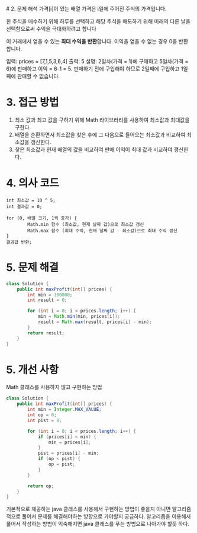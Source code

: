 ​# 2. 문제 해석
가격[i]이 있는 배열 가격은 i일에 주어진 주식의 가격입니다.

한 주식을 매수하기 위해 하루를 선택하고 해당 주식을 매도하기 위해 미래의 다른 날을 선택함으로써 수익을 극대화하려고 합니다

이 거래에서 얻을 수 있는 **최대 수익을 반환**합니다. 이익을 얻을 수 없는 경우 0을 반환합니다.

입력: prices = [7,1,5,3,6,4]
출력: 5
설명: 2일차(가격 = 1)에 구매하고 5일차(가격 = 6)에 판매하고 이익 = 6-1 = 5.
판매하기 전에 구입해야 하므로 2일째에 구입하고 1일째에 판매할 수 없습니다.

# 3. 접근 방법
1. 최소 값과 최고 값을 구하기 위해 Math 라이브러리를 사용하여 최소값과 최대값을 구한다.
2. 배열을 순환하면서 최소값을 찾은 후에 그 다음으로 들어오는 최소값과 비교하여 최소값을 갱신한다.
3. 찾은 최소값과 현재 배열의 값을 비교하여 판매 이익이 최대 값과 비교하여 갱신한다.
# 4. 의사 코드
```
int 최소값 = 10 ^ 5;
int 결과값 = 0;

for (0, 배열 크기, 1씩 증가) {
		Math.min 함수 (최소값, 현재 날짜 값)으로 최소값 갱신
		Math.max 함수 (최대 수익, 현재 날짜 값 - 최소값)으로 최대 수익 갱신
}
결과값 반환;
```
# 5. 문제 해결
```java
class Solution {
    public int maxProfit(int[] prices) {
        int min = 100000;
        int result = 0;

        for (int i = 0; i < prices.length; i++) {
            min = Math.min(min, prices[i]);
            result = Math.max(result, prices[i] - min);
        }
        return result;
    }
}
```
# 5. 개선 사항
Math 클래스를 사용하지 않고 구현하는 방법
```java
class Solution {
    public int maxProfit(int[] prices) {
        int min = Integer.MAX_VALUE;
        int op = 0;
        int pist = 0;

        for (int i = 0; i < prices.length; i++) {
            if (prices[i] < min) {
                min = prices[i];
            }
            pist = prices[i] - min;
            if (op < pist) {
                op = pist;
            }
        }

        return op;
    }
}
```
기본적으로 제공하는 java 클래스를 사용해서 구현하는 방법이 좋을지 아니면 알고리즘 적으로 풀어서 문제를 해결해야하는 방향으로 가야할지 궁금하다. 알고리즘을 이용해서 풀어서 작성하는 방법이 익숙해지면 java 클래스를 푸는 방법으로 나아가야 할듯 하다.
